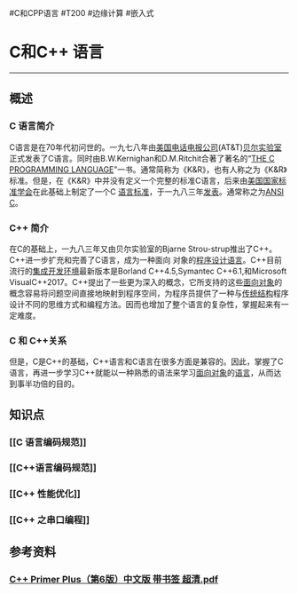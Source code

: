 #C和CPP语言 #T200 #边缘计算 #嵌入式
# C和C++ 语言
---
## 概述
### C 语言简介
C语言是在70年代初问世的。一九七八年由[美国电话电报公司](https://baike.baidu.com/item/%E7%BE%8E%E5%9B%BD%E7%94%B5%E8%AF%9D%E7%94%B5%E6%8A%A5%E5%85%AC%E5%8F%B8?fromModule=lemma_inlink)(AT&T)[贝尔实验室](https://baike.baidu.com/item/%E8%B4%9D%E5%B0%94%E5%AE%9E%E9%AA%8C%E5%AE%A4/686816?fromModule=lemma_inlink)正式发表了C语言。同时由B.W.Kernighan和D.M.Ritchit合著了著名的“[THE C PROGRAMMING LANGUAGE](https://baike.baidu.com/item/THE%20C%20PROGRAMMING%20LANGUAGE?fromModule=lemma_inlink)”一书。通常简称为《K&R》，也有人称之为《K&R》标准。但是，在《K&R》中并没有定义一个完整的标准C语言，后来由[美国国家标准学会](https://baike.baidu.com/item/%E7%BE%8E%E5%9B%BD%E5%9B%BD%E5%AE%B6%E6%A0%87%E5%87%86%E5%AD%A6%E4%BC%9A/1351184?fromModule=lemma_inlink)在此基础上制定了一个C [语言标准](https://baike.baidu.com/item/%E8%AF%AD%E8%A8%80%E6%A0%87%E5%87%86/55173920?fromModule=lemma_inlink)，于一九八三年[发表](https://baike.baidu.com/item/%E5%8F%91%E8%A1%A8/2622757?fromModule=lemma_inlink)。通常称之为[ANSI C](https://baike.baidu.com/item/ANSI%20C/7657277?fromModule=lemma_inlink)。

### C++ 简介
在C的基础上，一九八三年又由贝尔实验室的Bjarne Strou-strup推出了C++。 C++进一步扩充和完善了C语言，成为一种面向 对象的[程序设计语言](https://baike.baidu.com/item/%E7%A8%8B%E5%BA%8F%E8%AE%BE%E8%AE%A1%E8%AF%AD%E8%A8%80?fromModule=lemma_inlink)。C++目前流行的[集成开发环境](https://baike.baidu.com/item/%E9%9B%86%E6%88%90%E5%BC%80%E5%8F%91%E7%8E%AF%E5%A2%83?fromModule=lemma_inlink)最新版本是Borland C++4.5,Symantec C++6.1,和Microsoft VisualC++2017。C++提出了一些更为深入的概念，它所支持的这些[面向对象](https://baike.baidu.com/item/%E9%9D%A2%E5%90%91%E5%AF%B9%E8%B1%A1?fromModule=lemma_inlink)的概念容易将问题空间直接地映射到程序空间，为程序员提供了一种与[传统结构](https://baike.baidu.com/item/%E4%BC%A0%E7%BB%9F%E7%BB%93%E6%9E%84?fromModule=lemma_inlink)程序设计不同的思维方式和编程方法。因而也增加了整个语言的复杂性，掌握起来有一定难度。

### C 和 C++关系
但是，C是C++的基础，C++语言和C语言在很多方面是兼容的。因此，掌握了C语言，再进一步学习C++就能以一种熟悉的语法来学习[面向对象](https://baike.baidu.com/item/%E9%9D%A2%E5%90%91%E5%AF%B9%E8%B1%A1?fromModule=lemma_inlink)的[语言](https://baike.baidu.com/item/%E8%AF%AD%E8%A8%80/72744?fromModule=lemma_inlink)，从而达到事半功倍的目的。

## 知识点

### [[C 语言编码规范]]
### [[C++语言编码规范]]
### [[C++ 性能优化]]
### [[C++ 之串口编程]]

## 参考资料

### [C++ Primer Plus（第6版）中文版 带书签 超清.pdf](https://ytedgevision.sharepoint.com/:b:/s/dev/EdSYq_Qkg81Er96RC4XFR28B75xNB9Yrx_7GeH6-l3CUNA?e=r8mvHW "https://ytedgevision.sharepoint.com/:b:/s/dev/edsyq_qkg81er96rc4xfr28b75xnb9yrx_7geh6-l3cuna?e=r8mvhw")
